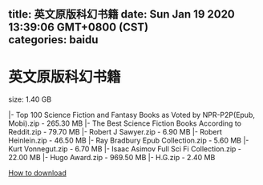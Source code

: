 
title: 英文原版科幻书籍
date: Sun Jan 19 2020 13:39:06 GMT+0800 (CST)    
categories: baidu
---

# 英文原版科幻书籍
size: 1.40 GB
 
 
|- Top 100 Science Fiction and Fantasy Books as Voted by NPR-P2P(Epub, Mobi).zip - 265.30 MB
|- The Best Science Fiction Books According to Reddit.zip - 79.70 MB
|- Robert J Sawyer.zip - 6.90 MB
|- Robert Heinlein.zip - 46.50 MB
|- Ray Bradbury Epub Collection.zip - 5.60 MB
|- Kurt Vonnegut.zip - 6.70 MB
|- Isaac Asimov Full Sci Fi Collection.zip - 22.00 MB
|- Hugo Award.zip - 969.50 MB
|- H.G.zip - 2.40 MB

[How to download](https://bpcam.bemobtrk.com/go/2ceec3aa-1ca2-46d6-b9ff-aaa5c184517c?jno=798)